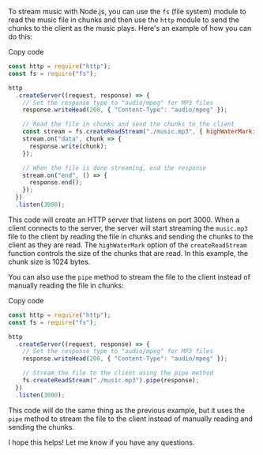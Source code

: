 To stream music with Node.js, you can use the `fs` (file system) module to read the music file in chunks and then use the `http` module to send the chunks to the client as the music plays. Here's an example of how you can do this:

Copy code

```js
const http = require("http");
const fs = require("fs");

http
  .createServer((request, response) => {
    // Set the response type to "audio/mpeg" for MP3 files
    response.writeHead(200, { "Content-Type": "audio/mpeg" });

    // Read the file in chunks and send the chunks to the client
    const stream = fs.createReadStream("./music.mp3", { highWaterMark: 1024 });
    stream.on("data", chunk => {
      response.write(chunk);
    });

    // When the file is done streaming, end the response
    stream.on("end", () => {
      response.end();
    });
  })
  .listen(3000);
```

This code will create an HTTP server that listens on port 3000. When a client connects to the server, the server will start streaming the `music.mp3` file to the client by reading the file in chunks and sending the chunks to the client as they are read. The `highWaterMark` option of the `createReadStream` function controls the size of the chunks that are read. In this example, the chunk size is 1024 bytes.

You can also use the `pipe` method to stream the file to the client instead of manually reading the file in chunks:

Copy code

```js
const http = require("http");
const fs = require("fs");

http
  .createServer((request, response) => {
    // Set the response type to "audio/mpeg" for MP3 files
    response.writeHead(200, { "Content-Type": "audio/mpeg" });

    // Stream the file to the client using the pipe method
    fs.createReadStream("./music.mp3").pipe(response);
  })
  .listen(3000);
```

This code will do the same thing as the previous example, but it uses the `pipe` method to stream the file to the client instead of manually reading and sending the chunks.

I hope this helps! Let me know if you have any questions.
